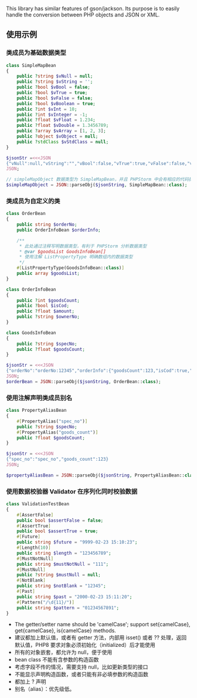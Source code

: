 This library has similar features of gson/jackson. Its purpose is to easily handle the conversion between PHP objects and JSON or XML.

## 使用示例

### 类成员为基础数据类型

```php
class SimpleMapBean
{
    public ?string $vNull = null;
    public ?string $vString = '';
    public ?bool $vBool = false;
    public ?bool $vTrue = true;
    public ?bool $vFalse = false;
    public ?bool $vBoolean = true;
    public ?int $vInt = 10;
    public ?int $vInteger = -1;
    public ?float $vFloat = 1.234;
    public ?float $vDouble = 1.3456789;
    public ?array $vArray = [1, 2, 3];
    public ?object $vObject = null;
    public ?stdClass $vStdClass = null;
}

$jsonStr =<<<JSON
{"vNull":null,"vString":"","vBool":false,"vTrue":true,"vFalse":false,"vBoolean":true,"vInt":10,"vInteger":-1,"vFloat":1.234,"vDouble":1.3456789,"vArray":[1,2,3],"vObject":{"a":"a","b":"b"},"vStdClass":{"m1":"m1","m2":"m2"}}
JSON;

// simpleMapObject 数据类型为 SimpleMapBean，并且 PHPStorm 中会有相应的代码提示，能识别到数据类型 
$simpleMapObject = JSON::parseObj($jsonString, SimpleMapBean::class);
```

### 类成员为自定义的类

```php
class OrderBean
{
    public string $orderNo;
    public OrderInfoBean $orderInfo;

    /**
     * 此处通过注释写明数据类型，有利于 PHPStorm 分析数据类型
     * @var $goodsList GoodsInfoBean[]
     * 使用注解 ListPropertyType 明确数组内的数据类型
     */
    #[ListPropertyType(GoodsInfoBean::class)]
    public array $goodsList;
}

class OrderInfoBean
{
    public ?int $goodsCount;
    public ?bool $isCod;
    public ?float $amount;
    public ?string $ownerNo;
}

class GoodsInfoBean
{
    public ?string $specNo;
    public ?float $goodsCount;
}

$jsonStr = <<<JSON
{"orderNo":"orderNo:12345","orderInfo":{"goodsCount":123,"isCod":true,"amount":1.2345,"ownerNo":"ownerNo"},"goodsList":[{"specNo":"specNo","goodsCount":123},{"specNo":"specNo","goodsCount":123}]}
JSON;
$orderBean = JSON::parseObj($jsonString, OrderBean::class);
```

### 使用注解声明类成员别名

```php
class PropertyAliasBean
{
    #[PropertyAlias("spec_no")]
    public ?string $specNo;
    #[PropertyAlias("goods_count")]
    public ?float $goodsCount;
}

$jsonStr = <<<JSON
{"spec_no":"spec_no","goods_count":123}
JSON;

$propertyAliasBean = JSON::parseObj($jsonString, PropertyAliasBean::class);
```

### 使用数据校验器 Validator 在序列化同时校验数据
```php
class ValidationTestBean
{
    #[AssertFalse]
    public bool $assertFalse = false;
    #[AssertTrue]
    public bool $assertTrue = true;
    #[Future]
    public string $future = "9999-02-23 15:10:23";
    #[Length(10)]
    public string $length = "123456789";
    #[MustNotNull]
    public string $mustNotNull = "111";
    #[MustNull]
    public ?string $mustNull = null;
    #[NotBlank]
    public string $notBlank = "12345";
    #[Past]
    public string $past = "2000-02-23 15:11:20";
    #[Pattern("/\d{11}/")]
    public string $pattern = "01234567891";
}
```

- The getter/setter name should be 'camelCase'; support set{camelCase}, get{camelCase}, is{camelCase} methods.
- 建议都加上默认值，或者有 getter 方法，内部用 isset() 或者 ?? 处理，返回默认值，PHP8 要求对象必须初始化（initialized）后才能使用
- 所有的对象嵌套，都允许为 null，便于使用
- bean class 不能有含参数的构造函数
- 考虑字段不传的情况，需要支持 null，比如更新类型的接口
- 不能显示声明构造函数，或者只能有非必填参数的构造函数
- 都加上 ? 声明
- 别名（alias）：优先级低。